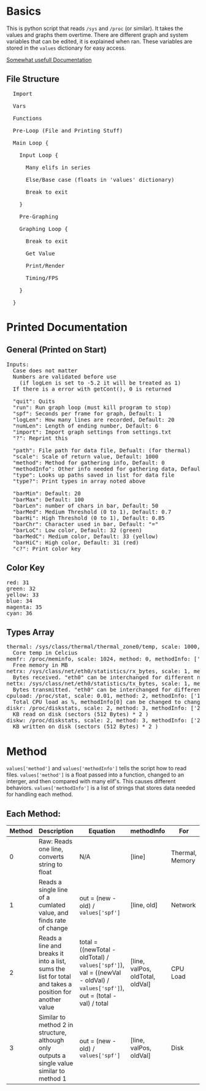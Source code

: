 # Basics

This is python script that reads `/sys` and `/proc` (or similar). It takes the values and graphs them overtime. There are different graph and system variables that can be edited, it is explained when ran. These variables are stored in the `values` dictionary for easy access.

[Somewhat usefull Documentation](https://www.kernel.org/doc/Documentation/ABI/testing/)

## File Structure

<pre style="overflow-x: scroll;">
  Import
  
  Vars
  
  Functions
  
  Pre-Loop (File and Printing Stuff)
  
  Main Loop {
    
    Input Loop {
      
      Many elifs in series
      
      Else/Base case (floats in 'values' dictionary)
      
      Break to exit
      
    }
    
    Pre-Graphing
    
    Graphing Loop {
      
      Break to exit
      
      Get Value
      
      Print/Render
      
      Timing/FPS
      
    }
    
  }
</pre>

# Printed Documentation

## General (Printed on Start)

<pre style="overflow-x: scroll;">
Inputs:
  Case does not matter
  Numbers are validated before use
    (if logLen is set to -5.2 it will be treated as 1)
  If there is a error with getCont(), 0 is returned

  "quit": Quits
  "run": Run graph loop (must kill program to stop)
  "spf": Seconds per frame for graph, Default: 1
  "logLen": How many lines are recorded, Default: 20
  "numLen": Length of ending number, Default: 6
  "import": Import graph settings from settings.txt
  "?": Reprint this

  "path": File path for data file, Defualt: (for thermal)
  "scale": Scale of return value, Default: 1000
  "method": Method for gathering info, Default: 0
  "methodInfo": Other info needed for gathering data, Default: ["0"]
  "type": Looks up paths saved in list for data file
  "type?": Print types in array noted above

  "barMin": Default: 20 
  "barMax": Default: 100
  "barLen": number of chars in bar, Default: 50
  "barMed": Medium Threshold (0 to 1), Default: 0.7
  "barHi": High Threshold (0 to 1), Default: 0.85
  "barChr": Character used in bar, Default: "="
  "barLoC": Low color, Default: 32 (green)
  "barMedC": Medium color, Default: 33 (yellow)
  "barHiC": High color, Default: 31 (red)
  "c?": Print color key
</pre>

## Color Key

<pre style="overflow-x: scroll;">
red: 31
green: 32
yellow: 33
blue: 34
magenta: 35
cyan: 36
</pre>

## Types Array

<pre style="overflow-x: scroll;">
thermal: /sys/class/thermal/thermal_zone0/temp, scale: 1000, method: 0, methodInfo: ['0']
  Core temp in Celcius
memfr: /proc/meminfo, scale: 1024, method: 0, methodInfo: ['1']
  Free memory in MB
netrx: /sys/class/net/eth0/statistics/rx_bytes, scale: 1, method: 1, methodInfo: ['0', '']
  Bytes received. "eth0" can be interchanged for different network device
nettx: /sys/class/net/eth0/statistics/tx_bytes, scale: 1, method: 1, methodInfo: ['0', '']
  Bytes transmitted. "eth0" can be interchanged for different network device
cpuload: /proc/stat, scale: 0.01, method: 2, methodInfo: ['1', '4', '', '']
  Total CPU load as %, methodInfo[0] can be changed to change core
diskr: /proc/diskstats, scale: 2, method: 3, methodInfo: ['24', '5', '']
  KB read on disk (sectors (512 Bytes) * 2 )
diskw: /proc/diskstats, scale: 2, method: 3, methodInfo: ['24', '9', '']
  KB written on disk (sectors (512 Bytes) * 2 )
</pre>

# Method

`values['method']` and `values['methodInfo']` tells the script how to read files. `values['method']` is a float passed into a function, changed to an interger, and then compared with many elif's. This causes different behaviors. `values['methodInfo']` is a list of strings that stores data needed for handling each method.

## Each Method:

| Method | Description | Equation | methodInfo | For |
| ------ | ----------- | -------- | ---------- | --- |
| 0 | Raw: Reads one line, converts string to float | N/A | [line] | Thermal, Memory |
| 1 | Reads a single line of a cumlated value, and finds rate of change | out = (new - old) / `values['spf']` | [line, old] | Network |
| 2 | Reads a line and breaks it into a list, sums the list for total and takes a position for another value | total = ((newTotal - oldTotal) / `values['spf']`), val = ((newVal - oldVal) / `values['spf']`), out = (total - val) / total | [line, valPos, oldTotal, oldVal] | CPU Load |
| 3 | Similar to method 2 in structure, although only outputs a single value similar to method 1 | out = (new - old) / `values['spf']` | [line, valPos, oldVal] | Disk
